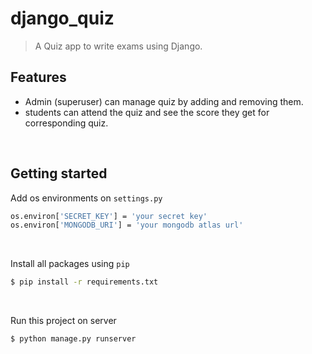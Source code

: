 # django_quiz

> A Quiz app to write exams using Django.
> <br/>

## Features

- Admin (superuser) can manage quiz by adding and removing them.
- students can attend the quiz and see the score they get for corresponding quiz.

<br/>

## Getting started

Add os environments on `settings.py`

```sh
os.environ['SECRET_KEY'] = 'your secret key'
os.environ['MONGODB_URI'] = 'your mongodb atlas url'
```

<br/>

Install all packages using `pip`

```sh
$ pip install -r requirements.txt
```

<br/>

Run this project on server

```sh
$ python manage.py runserver
```

<br/>
